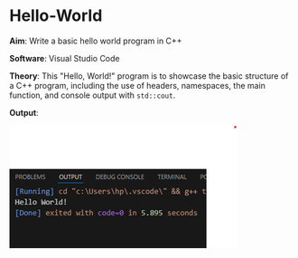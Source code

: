 # Hello-World

**Aim**: Write a basic hello world program in C++

**Software**: Visual Studio Code

**Theory**: This "Hello, World!" program is to showcase the basic structure of a C++ program, including the use of headers, namespaces, the main function, and console output with `std::cout`.

**Output**:

![Output](https://raw.githubusercontent.com/Allenkar63/Hello-World/main/exp1.png)

